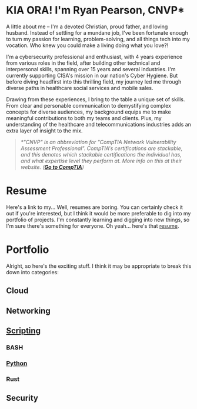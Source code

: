 # KIA ORA! I'm Ryan Pearson, CNVP*
A little about me – I'm a devoted Christian, proud father, and loving husband. Instead of settling for a mundane job, I've been fortunate enough to turn my passion for learning, problem-solving, and all things tech into my vocation. Who knew you could make a living doing what you love?!

I'm a cybersecurity professional and enthusiast, with 4 years experience from various roles in the field, after building other technical and interpersonal skills, spanning over 15 years and several industries. I'm currently supporting CISA's mission in our nation's Cyber Hygiene. But before diving headfirst into this thrilling field, my journey led me through diverse paths in healthcare social services and mobile sales.

Drawing from these experiences, I bring to the table a unique set of skills. From clear and personable communication to demystifying complex concepts for diverse audiences, my background equips me to make meaningful contributions to both my teams and clients. Plus, my understanding of the healthcare and telecommunications industries adds an extra layer of insight to the mix.

> 	_*"CNVP" is an abbreviation for "CompTIA Network Vulnerability Assessment Professional". CompTIA's certifications are stackable, and this denotes which stackable certifications the individual has, and what expertise level they perform at. More info on this at their website. (__[Go to CompTIA](https://www.comptia.org/certifications/which-certification/stackable-certifications#cybersecurity)__)_
# Resume 
Here's a link to my... 
Well, resumes are boring.
You can certainly check it out if you're interested, but I think it would be more preferable to dig into my portfolio of projects. 
I'm constantly learning and digging into new things, so I'm sure there's something for everyone. 
Oh yeah... here's that [resume](https://github.com/Brews-n-Hacks/The_Creds/blob/main/Resume4Roast.pdf).
# Portfolio
Alright, so here's the exciting stuff. I think it may be appropriate to break this down into categories:
## Cloud

## Networking

## [Scripting](https://github.com/Brews-n-Hacks/The_Creds/tree/main/Scripting)
### BASH

### [Python](https://github.com/Brews-n-Hacks/The_Creds/tree/main/Scripting/Python)

### Rust

## Security
